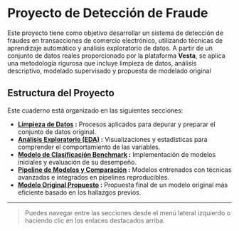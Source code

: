 # **Proyecto de Detección de Fraude**

Este proyecto tiene como objetivo desarrollar un sistema de detección de fraudes en transacciones de comercio electrónico, utilizando técnicas de aprendizaje automático y análisis exploratorio de datos. A partir de un conjunto de datos reales proporcionado por la plataforma **Vesta**, se aplica una metodología rigurosa que incluye limpieza de datos, análisis descriptivo, modelado supervisado y propuesta de modelado original


## **Estructura del Proyecto**

Este cuaderno está organizado en las siguientes secciones:

- **[Limpieza de Datos](Limpieza.ipynb) :** Procesos aplicados para depurar y preparar el conjunto de datos original.
- **[Análisis Exploratorio (EDA)](EDA.ipynb)  :** Visualizaciones y estadísticas para comprender el comportamiento de las variables.
- **[Modelo de Clasificación Benchmark](Modelo_clasificacion.ipynb)  :** Implementación de modelos iniciales y evaluación de su desempeño.
- **[Pipeline de Modelos y Comparación](Pipeline_modelos.ipynb)  :** Modelos entrenados con técnicas avanzadas e integrados en pipelines reproducibles.
- **[Modelo Original Propuesto](Modelo_original.ipynb)  :** Propuesta final de un modelo original más eficiente basado en los hallazgos previos.

---

> Puedes navegar entre las secciones desde el menú lateral izquierdo o haciendo clic en los enlaces destacados arriba.
